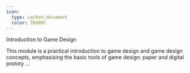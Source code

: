 ```yaml
---
icon:
  type: carbon:document
  color: 78909C
---
```

Introduction to Game Design

This module is a practical introduction to game design and game design concepts, emphasising the basic tools of game design: paper and digital prototy ... 

